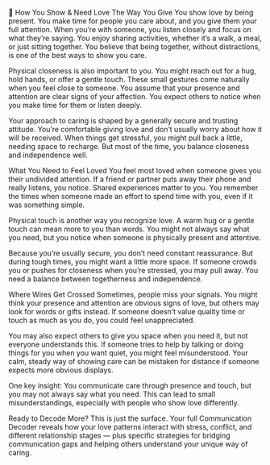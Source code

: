 💌 How You Show & Need Love
The Way You Give
You show love by being present. You make time for people you care about, and you give them your full attention. When you’re with someone, you listen closely and focus on what they’re saying. You enjoy sharing activities, whether it’s a walk, a meal, or just sitting together. You believe that being together, without distractions, is one of the best ways to show you care.

Physical closeness is also important to you. You might reach out for a hug, hold hands, or offer a gentle touch. These small gestures come naturally when you feel close to someone. You assume that your presence and attention are clear signs of your affection. You expect others to notice when you make time for them or listen deeply.

Your approach to caring is shaped by a generally secure and trusting attitude. You’re comfortable giving love and don’t usually worry about how it will be received. When things get stressful, you might pull back a little, needing space to recharge. But most of the time, you balance closeness and independence well.

What You Need to Feel Loved
You feel most loved when someone gives you their undivided attention. If a friend or partner puts away their phone and really listens, you notice. Shared experiences matter to you. You remember the times when someone made an effort to spend time with you, even if it was something simple.

Physical touch is another way you recognize love. A warm hug or a gentle touch can mean more to you than words. You might not always say what you need, but you notice when someone is physically present and attentive.

Because you’re usually secure, you don’t need constant reassurance. But during tough times, you might want a little more space. If someone crowds you or pushes for closeness when you’re stressed, you may pull away. You need a balance between togetherness and independence.

Where Wires Get Crossed
Sometimes, people miss your signals. You might think your presence and attention are obvious signs of love, but others may look for words or gifts instead. If someone doesn’t value quality time or touch as much as you do, you could feel unappreciated.

You may also expect others to give you space when you need it, but not everyone understands this. If someone tries to help by talking or doing things for you when you want quiet, you might feel misunderstood. Your calm, steady way of showing care can be mistaken for distance if someone expects more obvious displays.

One key insight: You communicate care through presence and touch, but you may not always say what you need. This can lead to small misunderstandings, especially with people who show love differently.

Ready to Decode More?
This is just the surface. Your full Communication Decoder reveals how your love patterns interact with stress, conflict, and different relationship stages — plus specific strategies for bridging communication gaps and helping others understand your unique way of caring.
